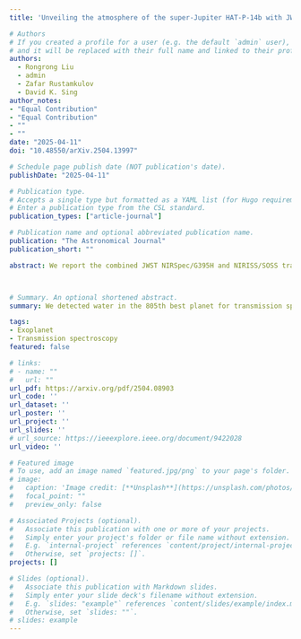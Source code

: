 ```yaml
---
title: 'Unveiling the atmosphere of the super-Jupiter HAT-P-14b with JWST NIRISS and NIRSpec'

# Authors
# If you created a profile for a user (e.g. the default `admin` user), write the username (folder name) here
# and it will be replaced with their full name and linked to their profile.
authors:
  - Rongrong Liu
  - admin
  - Zafar Rustamkulov
  - David K. Sing
author_notes:
- "Equal Contribution"
- "Equal Contribution"
- ""
- ""
date: "2025-04-11"
doi: "10.48550/arXiv.2504.13997"

# Schedule page publish date (NOT publication's date).
publishDate: "2025-04-11"

# Publication type.
# Accepts a single type but formatted as a YAML list (for Hugo requirements).
# Enter a publication type from the CSL standard.
publication_types: ["article-journal"]

# Publication name and optional abbreviated publication name.
publication: "The Astronomical Journal"
publication_short: ""

abstract: We report the combined JWST NIRSpec/G395H and NIRISS/SOSS transmission spectrum of the transiting super-Jupiter HAT-P-14 b, from 0.60 $\mu m$ to 5.14 $\mu m$. Initial analysis of these data reported a near-featureless spectrum at NIRSpec wavelengths range (2.87 $\mu m$ to 5.14 $\mu m$) consistent with the small atmospheric scale height of the planet and unexplained bumps and wiggles at NIRISS wavelengths range (0.6 $\mu m$ to 2.8 $\mu m$). Here, we produce a self-consistent  spectrum of HAT-P-14 b's atmosphere with an up-to-date reduction. We detect H$_2$O (3.09 $\sigma$) both across NIRISS/SOSS wavelengths range and at the bluest end of NIRSpc/G395H as well as a gray cloud deck (1.90 $\sigma$). We constrain the atmospheric metallicity of HAT-P-14 b to be roughly Solar, with [Fe/H] $= -0.08^{+0.89}_{-0.98}$, consistent with the planet mass-metallicity relationship. The differences compared to previous works are likely due to the improved STScI \verb|jwst| pipeline, which highlights the need to reanalyze the early NIRISS/SOSS transiting exoplanet targets with the latest methods. As HAT-P-14 b is placed as the 805th best target for transmission spectroscopy according to Transmission Spectroscopy Metrics (TSM), our results showcase JWST's unparalleled photometric precision which can easily characterize a thousand exoplanets' atmospheres through transmission spectroscopy.



# Summary. An optional shortened abstract.
summary: We detected water in the 805th best planet for transmission spectroscopy with JWST NIRISS/SOSS and NIRSPec/G395H!

tags:
- Exoplanet
- Transmission spectroscopy
featured: false

# links:
# - name: ""
#   url: ""
url_pdf: https://arxiv.org/pdf/2504.08903
url_code: ''
url_dataset: ''
url_poster: ''
url_project: ''
url_slides: ''
# url_source: https://ieeexplore.ieee.org/document/9422028
url_video: ''

# Featured image
# To use, add an image named `featured.jpg/png` to your page's folder. 
# image:
#   caption: 'Image credit: [**Unsplash**](https://unsplash.com/photos/jdD8gXaTZsc)'
#   focal_point: ""
#   preview_only: false

# Associated Projects (optional).
#   Associate this publication with one or more of your projects.
#   Simply enter your project's folder or file name without extension.
#   E.g. `internal-project` references `content/project/internal-project/index.md`.
#   Otherwise, set `projects: []`.
projects: []

# Slides (optional).
#   Associate this publication with Markdown slides.
#   Simply enter your slide deck's filename without extension.
#   E.g. `slides: "example"` references `content/slides/example/index.md`.
#   Otherwise, set `slides: ""`.
# slides: example
---
```



